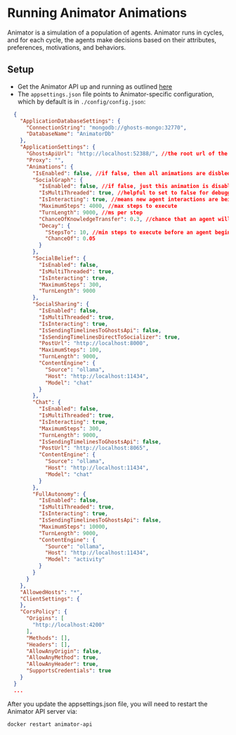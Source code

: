 # Running Animator Animations

Animator is a simulation of a population of agents. Animator runs in cycles, and for each cycle, the agents make decisions based on their attributes, preferences, motivations, and behaviors.

## Setup

- Get the Animator API up and running as outlined [here](index.md)
- The `appsettings.json` file points to Animator-specific configuration, which by default is in `./config/config.json`:

```json
  {
    "ApplicationDatabaseSettings": {
      "ConnectionString": "mongodb://ghosts-mongo:32770",
      "DatabaseName": "AnimatorDb"
    },
    "ApplicationSettings": {
      "GhostsApiUrl": "http://localhost:52388/", //the root url of the Ghosts API
      "Proxy": "",
      "Animations": {
        "IsEnabled": false, //if false, then all animations are disbled
        "SocialGraph": {
          "IsEnabled": false, //if false, just this animation is disabled
          "IsMultiThreaded": true, //helpful to set to false for debugging purposes
          "IsInteracting": true, //means new agent interactions are being generated
          "MaximumSteps": 4000, //max steps to execute
          "TurnLength": 9000, //ms per step
          "ChanceOfKnowledgeTransfer": 0.3, //chance that an agent will share knowledge with another agent
          "Decay": {
            "StepsTo": 10, //min steps to execute before an agent begins forgetting things
            "ChanceOf": 0.05
          }
        },
        "SocialBelief": {
          "IsEnabled": false,
          "IsMultiThreaded": true,
          "IsInteracting": true,
          "MaximumSteps": 300,
          "TurnLength": 9000
        },
        "SocialSharing": {
          "IsEnabled": false,
          "IsMultiThreaded": true,
          "IsInteracting": true,
          "IsSendingTimelinesToGhostsApi": false,
          "IsSendingTimelinesDirectToSocializer": true,
          "PostUrl": "http://localhost:8000",
          "MaximumSteps": 100,
          "TurnLength": 9000,
          "ContentEngine": {
            "Source": "ollama",
            "Host": "http://localhost:11434",
            "Model": "chat"
          }
        },
        "Chat": {
          "IsEnabled": false,
          "IsMultiThreaded": true,
          "IsInteracting": true,
          "MaximumSteps": 300,
          "TurnLength": 9000,
          "IsSendingTimelinesToGhostsApi": false,
          "PostUrl": "http://localhost:8065",
          "ContentEngine": {
            "Source": "ollama",
            "Host": "http://localhost:11434",
            "Model": "chat"
          }
        },
        "FullAutonomy": {
          "IsEnabled": false,
          "IsMultiThreaded": true,
          "IsInteracting": true,
          "IsSendingTimelinesToGhostsApi": false,
          "MaximumSteps": 10000,
          "TurnLength": 9000,
          "ContentEngine": {
            "Source": "ollama",
            "Host": "http://localhost:11434",
            "Model": "activity"
          }
        }
      }
    },
    "AllowedHosts": "*",
    "ClientSettings": {
    },
    "CorsPolicy": {
      "Origins": [
        "http://localhost:4200"
      ],
      "Methods": [],
      "Headers": [],
      "AllowAnyOrigin": false,
      "AllowAnyMethod": true,
      "AllowAnyHeader": true,
      "SupportsCredentials": true
    }
  }
  ...
```

After you update the appsettings.json file, you will need to restart the Animator API server via:

```bash
docker restart animator-api
```

